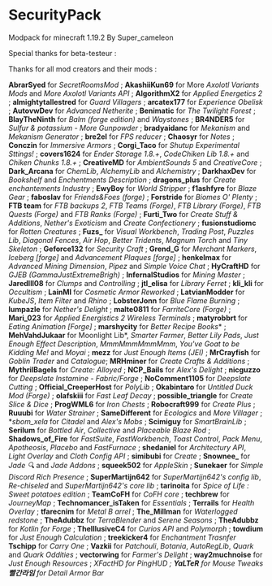 # SecurityPack
Modpack for minecraft 1.19.2
By Super_cameleon

Special thanks for beta-testeur :

Thanks for all mod creators and their mods :

**AbrarSyed** for *SecretRoomsMod* ;
**AkashiiKun69** for More *Axolotl Variants Mods* and *More Axolotl Variants API* ;
**AlgorithmX2** for *Applied Energetics 2* ;
**almightytallestred** for *Guard Villagers* ;
**arcatex177** for *Experience Obelisk* ;
**AutovwDev** for *Advanced Netherite* ;
**Benimatic** for *The Twilight Forest* ;
**BlayTheNinth** for *Balm (forge edition)* and *Waystones* ;
**BR4NDER5** for *Sulfur & potassium - More Gunpowder* ;
**bradyaidanc** for *Mekanism* and *Mekanism Generator* ;
**bre2el** for *FPS reducer* ;
**Chaosyr** for *Notes* ;
**Conczin** for *Immersive Armors* ;
**Corgi_Taco** for *Shutup Experimental Sttings!* ;
**covers1624** for *Ender Storage 1.8.+*, *CodeChiken Lib 1.8.+* and *Chiken Chunks 1.8.+* ;
**CreativeMD** for *AmbientSounds 5* and *CreativeCore* ;
**Dark_Arcana** for *ChemLib*, *AlchemyLib* and *Alchemistry* ;
**DarkhaxDev** for *Bookshelf* and *Enchentments Description* ;
**dragons_plus** for *Create enchantements Industry* ;
**EwyBoy** for *World Stripper* ;
**f1ashfyre** for *Blaze Gear* ;
**faboslav** for *Friends&Foes (forge)* ;
**Forstride** for *Biomes O' Plenty* ;
**FTB team** for *FTB backups 2*, *FTB Teams (Forge)*, *FTB Library (Forge)*, *FTB Quests (Forge)* and *FTB Ranks (Forge)* ;
**Furti_Two** for *Create Stuff & Additions*, *Nether's Exoticism* and *Create Confectionery* ;
**fusionstudiomc** for *Rotten Creatures* ;
**Fuzs_** for *Visual Workbench*, *Trading Post*, *Puzzles Lib*, *Diagonal Fences*, *Air Hop*, *Better Tridents*, *Magnum Torch* and *Tiny Skeleton* ;
**Geforce132** for *Security Craft* ;
**Grend_G** for *Merchant Markers*, *Iceberg [forge]* and *Advancement Plaques [forge]* ;
**henkelmax** for *Advanced Mining Dimension*, *Pipez* and *Simple Voice Chat* ;
**HyCraftHD** for *GJEB (GammaJustExtremeBrigh)* ;
**InfernalStudios** for *Mining Master* ;
**Jaredlll08** for *Clumps* and *Controlling* ;
**jtl_elisa** for *Library Ferret* ;
**kli_kli** for *Occultism* ;
**LainMI** for *Cosmetic Armor Reworked* ;
**LatvianModder** for *KubeJS*, *Item Filter* and *Rhino* ;
**LobsterJonn** for *Blue Flame Burning* ;
**lumpazle** for *Nether's Delight* ;
**malte0811** for *FarriteCore (Forge)* ;
**Mari_023** for *Applied Energistics 2 Wireless Terminals* ;
**matyrobbrt** for *Eating Animation [Forge]* ;
**marshycity** for *Better Recipe Books** ;
**MehVahdJukaar** for Moonlight Lib*, *Smarter Farmer*, *Better Lily Pads*, *Just Enough Effect Description*, *MmmMmmMmmMmm*, *You've Goat to be Kidding Me!* and *Moyai* ;
**mezz** for *Just Enough Items (JEI)* ;
**MrCrayfish** for *Goblin Trader* and *Catalogue*;
**MRHminer** for *Create Crafts & Additions* ;
**MythrilBagels** for *Create: Alloyed* ;
**NCP_Bails** for *Alex's Delight* ;
**nicguzzo** for *Deepslate Instamine - Fabric/Forge* ;
**NoComment1105** for *Deepslate Cutting* ;
**Official_CreeperHost** for *PolyLib* ;
**Okabintaro** for *Untitled Duck Mod (Forge)* ;
**olafskiii** for *Fast Leaf Decay* ;
**possible_triangle** for *Create Slice & Dice* ;
**ProgWML6** for *Iron Chests* ;
**Robocraft999** for *Create Plus* ;
**Ruuubi** for *Water Strainer* ;
**SameDifferent** for *Ecologics* and *More Villager* ;
**sbom_xela* for *Citadel* and *Alex's Mobs* ;
**Scimiguy** for *SmartBrainLib* ;
**Serilum** for *Bottled Air*, *Collective* and *Placeable Blaze Rod* ;
**Shadows_of_Fire** for *FastSuite*, *FastWorkbench*, *Toast Control*, *Pack Menu*, *Apotheosis*, *Placebo* and *FastFurnace* ;
**shedaniel** for *Architectury API*, *Light Overlay* and *Cloth Config API* ;
**simibubi** for *Create* ;
**Snownee_** for *Jade 🔍* and *Jade Addons* ;
**squeek502** for *AppleSkin* ;
**Sunekaer** for *Simple Discord Rich Presence* ;
**SuperMartijn642** for *SuperMartijn642's config lib*, *Re-chiseled* and *SuperMartijn642's core lib* ;
**tarinoita** for *Spice of Life : Sweet potatoes edition* ;
**TeamCoFH** for *CoFH core* ;
**techbrew** for  *JourneyMap* ;
**Technomancer_isTaken** for *Essentials* ;
**Terrails** for *Health Overlay* ;
**tfarecnim** for *Metal B arrel* ;
**The_Millman** for *Waterlogged redstone* ;
**TheAdubbz** for *TerraBlender* and *Serene Seasons* ;
**TheAdubbz** for *Kotlin for Forge* ;
**TheIllusiveC4** for *Curios API* and *Polymorph* ;
**towdium** for *Just Enough Calculation* ;
**treekicker4** for *Enchantment Trasnfer*
**Tschipp** for *Carry One* ;
**Vazkii** for *Patchouli*, *Botania*, *AutoRegLib*, *Quark* and *Quark Oddities* ;
**vectorwing** for *Farmer's Delight* ;
**way2muchnoise** for *Just Enough Resources* ;
**XFactHD* for *PingHUD* ;
**YaLTeR** for *Mouse Tweaks*
**빨간라임** for Detail Armor Bar*
